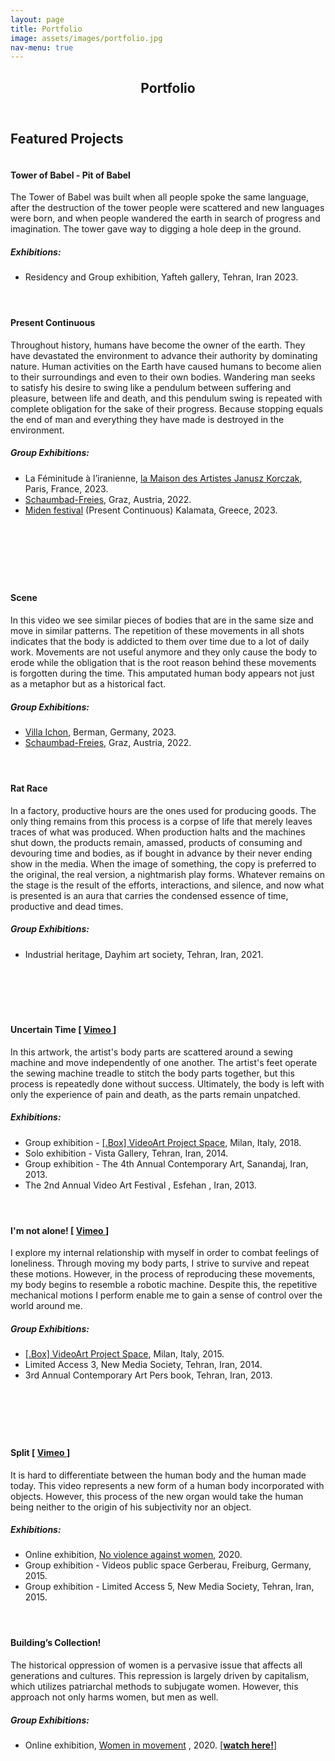 ```yaml
---
layout: page
title: Portfolio
image: assets/images/portfolio.jpg
nav-menu: true
---
```


<!-- Main -->
<div id="main" class="alt">

<!-- One -->
<section id="one">
	<div class="inner">
		<header class="major">
			<h1>Portfolio</h1>
		</header>
		<h2 id="content">Featured Projects</h2>
		<!-- Tower of Babel -->
		<div class="row">
			<div class="4u 12u$(small)" style="margin-top: 1em;">
				<span class="fit"><img src="{% link assets/images/exhibitions/babel-square.jpg %}" alt="" /></span>
			</div>
			<div class="8u 12u$(small)">
				<h4>Tower of Babel - Pit of Babel</h4>
				<p>The Tower of Babel was built when all people spoke the same language, after the destruction of the tower people were scattered and new languages were born, and when people wandered the earth in search of progress and imagination. The tower gave way to digging a hole deep in the ground. </p>
				<h5>Exhibitions:</h5>
				<ul id="customUL">
					<li id="customLI">Residency and Group exhibition, Yafteh gallery, Tehran, Iran 2023.</li>
				</ul>
			</div>
		</div>
		<!-- Present Continuous -->
		<div class="row" style="margin-top: 4em;">
			<div class="8u 12u$(small)">
				<h4>Present Continuous</h4>
				<p> Throughout history, humans have become the owner of the earth. They have devastated the environment to advance their authority by dominating nature. Human activities on the Earth have caused humans to become alien to their surroundings and even to their own bodies. Wandering man seeks to satisfy his desire to swing like a pendulum between suffering and pleasure, between life and death, and this pendulum swing is repeated with complete obligation for the sake of their progress. Because stopping equals the end of man and everything they have made is destroyed in the environment.</p>
				<h5>Group Exhibitions:</h5>
				<ul id="customUL">
					<li id="customLI">La Féminitude à l’iranienne, <a href="https://ville-maurecourt.fr/culture-sport-et-loisirs/la-maison-des-arts/la-maison-des-arts-janusz-korczak">la Maison des Artistes Janusz Korczak</a>, Paris, France, 2023.</li>
					<li id="customLI"><a href="https://schaumbad.mur.at/index.php/event/finales-wochenende-gift-dt-engl/">Schaumbad-Freies</a>, Graz, Austria, 2022.</li>
					<li id="customLI"><a href="https://www.festivalmiden.gr/en/video-art-miden-kalamata-6-9-july-2023/">Miden festival</a> (Present Continuous) Kalamata, Greece, 2023.</li>
				</ul>
			</div>
			<div class="4u 12u$(small)">
				<span class="fit"><img src="{% link assets/images/exhibitions/pc1.jpg %}" alt="" /></span>
				<span class="fit"><img src="{% link assets/images/exhibitions/pc2.jpg %}" alt="" /></span>
			</div>
		</div>
		<!-- Scene -->
		<div class="row" style="margin-top: 4em;">
			<div class="4u 12u$(small)">
				<span class="fit"><img src="{% link assets/images/exhibitions/scene1.jpg %}" alt="" /></span>
				<span class="fit"><img src="{% link assets/images/exhibitions/scene2.jpg %}" alt="" /></span>
			</div>
			<div class="8u 12u$(small)">
				<h4>Scene</h4>
				<p>In this video we see similar pieces of bodies that are in the same size and move in similar patterns. The repetition of these movements in all shots indicates that the body is addicted to them over time due to a lot of daily work. Movements are not useful anymore and they only cause the body to erode while the obligation that is the root reason behind these movements is forgotten during the time. This amputated human body appears not just as a metaphor but as a historical fact.</p>
				<h5>Group Exhibitions:</h5>
				<ul id="customUL">
					<li id="customLI"><a href="https://www.villa-ichon.de/ausstellungseroeffnung-i-am-right-here-mit-foto-und-videokunst-iranischer-kuenstlerinnen/">Villa Ichon</a>, Berman, Germany, 2023.</li>
					<li id="customLI"><a href="https://schaumbad.mur.at/index.php/event/finales-wochenende-gift-dt-engl/">Schaumbad-Freies</a>, Graz, Austria, 2022.</li>
				</ul>
			</div>
		</div>
		<!-- Rat Race -->
		<div class="row" style="margin-top: 4em;">
			<div class="8u 12u$(small)">
				<h4>Rat Race</h4>
				<p>In a factory, productive hours are the ones used for producing goods. The only thing remains from this process is a corpse of life that merely leaves traces of what was produced. When production halts and the machines shut down, the products remain, amassed, products of consuming and devouring time and bodies, as if bought in advance by their never ending show in the media. When the image of something, the copy is preferred to the original, the real version, a nightmarish play forms. Whatever remains on the stage is the result of the efforts, interactions, and silence, and now what is presented is an aura that carries the condensed essence of time, productive and dead times.</p>
				<h5>Group Exhibitions:</h5>
				<ul id="customUL">
					<li id="customLI">Industrial heritage, Dayhim art society, Tehran, Iran, 2021.</li>
				</ul>
			</div>
			<div class="4u 12u$(small)" style="margin-top: 2em;">
				<span class="fit"><img src="{% link assets/images/exhibitions/ratrace1.jpg %}" alt="" /></span>
			</div>
		</div>
		<!-- Uncertain Time! -->
		<div class="row" style="margin-top: 4em;">
			<div class="4u 12u$(small)" style="margin-top: 4em;">
				<span class="fit"><img src="{% link assets/images/exhibitions/uncertaintime1.jpg %}" alt="" /></span>
			</div>
			<div class="8u 12u$(small)">
				<h4>Uncertain Time [ <a href="https://vimeo.com/121106317" class="icon fa-vimeo-square"> Vimeo </a> ]</h4>
				<p>In this artwork, the artist's body parts are scattered around a sewing machine and move independently of one another. The artist's feet operate the sewing machine treadle to stitch the body parts together, but this process is repeatedly done without success. Ultimately, the body is left with only the experience of pain and death, as the parts remain unpatched.</p>
				<h5>Exhibitions:</h5>
				<ul id="customUL">
					<li id="customLI">Group exhibition - <a href="http://www.dotbox.it/main/">[.Box] VideoArt Project Space</a>, Milan, Italy, 2018.</li>
					<li id="customLI">Solo exhibition - Vista Gallery, Tehran, Iran, 2014.</li>
					<li id="customLI">Group exhibition - The 4th Annual Contemporary Art, Sanandaj, Iran, 2013.</li>
					<li id="customLI">The 2nd Annual Video Art Festival , Esfehan , Iran, 2013.</li>
				</ul>
			</div>
		</div>
		<!-- I'm not alone -->
		<div class="row" style="margin-top: 4em;">
			<div class="8u 12u$(small)">
				<h4>I'm not alone! [ <a href="https://vimeo.com/106612325" class="icon fa-vimeo-square"> Vimeo </a> ]</h4>
				<p>I explore my internal relationship with myself in order to combat feelings of loneliness. Through moving my body parts, I strive to survive and repeat these motions. However, in the process of reproducing these movements, my body begins to resemble a robotic machine. Despite this, the repetitive mechanical motions I perform enable me to gain a sense of control over the world around me.</p>
				<h5>Group Exhibitions:</h5>
				<ul id="customUL">
					<li id="customLI"><a href="http://www.dotbox.it/main/">[.Box] VideoArt Project Space</a>, Milan, Italy, 2015.</li>
					<li id="customLI">Limited Access 3, New Media Society, Tehran, Iran, 2014.</li>
					<li id="customLI">3rd Annual Contemporary Art Pers book, Tehran, Iran, 2013.</li>
				</ul>
			</div>
			<div class="4u 12u$(small)">
				<span class="fit"><img src="{% link assets/images/exhibitions/notalone1.jpg %}" alt="" /></span>
				<span class="fit"><img src="{% link assets/images/exhibitions/notalone2.jpg %}" alt="" /></span>
			</div>
		</div>
		<!-- Split -->
		<div class="row" style="margin-top: 4em;">
			<div class="4u 12u$(small)" style="margin-top:4em;">
				<span class="fit"><img src="{% link assets/images/exhibitions/split1.jpg %}" alt="" /></span>
			</div>
			<div class="8u 12u$(small)">
				<h4>Split [ <a href="https://vimeo.com/135146303" class="icon fa-vimeo-square"> Vimeo </a> ]</h4>
				<p>It is hard to differentiate between the human body and the human made today. This video represents a new form of a human body incorporated with objects. However, this process of the new organ would take the human being neither to the origin of his subjectivity nor an object.</p>
				<h5>Exhibitions:</h5>
				<ul id="customUL">
					<li id="customLI">Online exhibition, <a href="https://www.youtube.com/watch?v=Fdx4-5FT1Pw">No violence against women</a>, 2020.</li>
					<li id="customLI">Group exhibition - Videos public space Gerberau, Freiburg, Germany, 2015.</li>
					<li id="customLI">Group exhibition - Limited Access 5, New Media Society, Tehran, Iran, 2015.</li>
				</ul>
			</div>
		</div>
		<!-- Building’s Collection! -->
		<div class="row" style="margin-top: 4em;">
			<div class="8u 12u$(small)">
				<h4>Building’s Collection!</h4>
				<p>The historical oppression of women is a pervasive issue that affects all generations and cultures. This repression is largely driven by capitalism, which utilizes patriarchal methods to subjugate women. However, this approach not only harms women, but men as well.</p>
				<h5>Group Exhibitions:</h5>
				<ul id="customUL">
					<li id="customLI">Online exhibition, <a href="https://youtu.be/90UNajUDx7g">Women in movement</a> , 2020. [<a href=" https://youtu.be/90UNajUDx7g"><b>watch here!</b></a>]</li>
				</ul>
			</div>
			<div class="4u 12u$(small)">
				<span class="fit"><img src="{% link assets/images/exhibitions/building1.jpg %}" alt="" /></span>
			</div>
		</div>
	</div>
</section>

</div>
